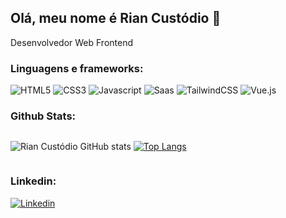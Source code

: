 ## Olá, meu nome é Rian Custódio 👋

Desenvolvedor Web Frontend

### Linguagens e frameworks:

<div>
  <img src="https://img.shields.io/badge/HTML5-E34F26?style=for-the-badge&logo=html5&logoColor=white" alt="HTML5">
  <img src="https://img.shields.io/badge/CSS3-1572B6?style=for-the-badge&logo=css3&logoColor=white" alt="CSS3">
  <img src="https://img.shields.io/badge/JavaScript-F7DF1E?style=for-the-badge&logo=javascript&logoColor=black" alt="Javascript">
  <img src="https://img.shields.io/badge/Sass-CC6699?style=for-the-badge&logo=sass&logoColor=white" alt="Saas">
  <img src="https://img.shields.io/badge/Tailwind_CSS-38B2AC?style=for-the-badge&logo=tailwind-css&logoColor=white" alt="TailwindCSS">
  <img src="https://img.shields.io/badge/Vue.js-35495E?style=for-the-badge&logo=vue.js&logoColor=4FC08D" alt="Vue.js">
<div>


### Github Stats:

<div style="display:flex; flex-wrap:wrap; align-items:center; gap: 0px 5px;">

![Rian Custódio GitHub stats](https://github-readme-stats.vercel.app/api?username=Rian1432&show_icons=true&theme=tokyonight )
[![Top Langs](https://github-readme-stats.vercel.app/api/top-langs/?username=Rian1432&layout=demo)](https://github.com/anuraghazra/github-readme-stats)

</div>

### Linkedin:

[![Linkedin](https://img.shields.io/badge/LinkedIn-0077B5?style=for-the-badge&logo=linkedin&logoColor=white)](https://www.linkedin.com/in/rian-cust%C3%B3dio-315ab51b6/?original_referer=)

